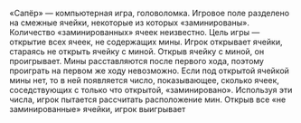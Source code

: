«Сапёр» — компьютерная игра, головоломка.
Игровое поле разделено на смежные ячейки, некоторые из которых «заминированы». Количество «заминированных» ячеек неизвестно.
Цель игры — открытие всех ячеек, не содержащих мины. Игрок открывает ячейки, стараясь не открыть ячейку с миной. Открыв ячейку с миной, он проигрывает.
Мины расставляются после первого хода, поэтому проиграть на первом же ходу невозможно.
Если под открытой ячейкой мины нет, то в ней появляется число, показывающее, сколько ячеек, соседствующих с только что открытой, «заминировано». Используя эти числа, игрок пытается рассчитать расположение мин.
Открыв все «не заминированные» ячейки, игрок выигрывает
